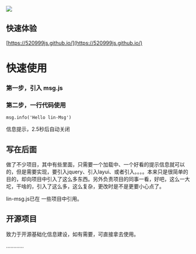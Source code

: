 ![](https://res.weiunity.com/msg/images/all.png)

## 快速体验
[https://520999js.github.io/](https://520999js.github.io/)

# 快速使用
### 第一步，引入 msg.js 
<script src="https://520999js.github.io/msg/msg.js"></script>

### 第二步，一行代码使用
````
msg.info('Hello lin-Msg')
````
信息提示，2.5秒后自动关闭

## 写在后面
做了不少项目，其中有些里面，只需要一个加载中、一个好看的提示信息就可以的，但是需要实现，要引入jquery、引入layui、或者引入。。。。本来只是很简单的目的，却向项目中引入了这么多东西。另外负责项目的同事一看，好吧，这么一大坨，干啥的，引入了这么多，这么复杂，更改时是不是更要小心点了。

lin-msg.js已在 一些项目中引用。  


## 开源项目

致力于开源基础化信息建设，如有需要，可直接拿去使用。


…………
